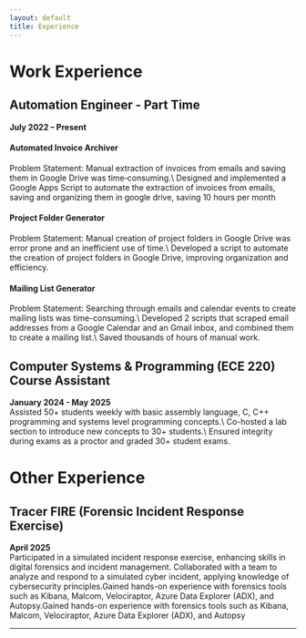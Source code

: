 ```yaml
---
layout: default
title: Experience
---
```


# Work Experience

## Automation Engineer - Part Time
**July 2022 – Present**
####  Automated Invoice Archiver
Problem Statement: Manual extraction of invoices from emails and saving them in Google Drive was time‑consuming.\\
Designed and implemented a Google Apps Script to automate the extraction of invoices from emails, saving and organizing them in google drive, saving 10 hours per month
#### Project Folder Generator
Problem Statement: Manual creation of project folders in Google Drive was error prone and an inefficient use of time.\\
Developed a script to automate the creation of project folders in Google Drive, improving organization and efficiency.
#### Mailing List Generator
Problem Statement: Searching through emails and calendar events to create mailing lists was time-consuming.\\
Developed 2 scripts that scraped email addresses from a Google Calendar and an Gmail inbox, and combined them to create a mailing list.\\
Saved thousands of hours of manual work.

## Computer Systems & Programming (ECE 220) Course Assistant
**January 2024 - May 2025**  
Assisted 50+ students weekly with basic assembly language, C, C++ programming and systems level programming concepts.\\
Co-hosted a lab section to introduce new concepts to 30+ students.\\
Ensured integrity during exams as a proctor and graded 30+ student exams.

# Other Experience

## Tracer FIRE (Forensic Incident Response Exercise)
**April 2025**  
Participated in a simulated incident response exercise, enhancing skills in digital forensics and incident management.
Collaborated with a team to analyze and respond to a simulated cyber incident, applying knowledge of cybersecurity principles.Gained hands-on experience with forensics tools such as Kibana, Malcom, Velociraptor, Azure Data Explorer (ADX), and Autopsy.Gained hands-on experience with forensics tools such as Kibana, Malcom, Velociraptor, Azure Data Explorer (ADX), and Autopsy

---
